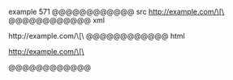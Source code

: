 example 571
@@@@@@@@@@@@ src
<http://example.com/\[\>
@@@@@@@@@@@@ xml
<?xml version="1.0" encoding="UTF-8"?>
<!DOCTYPE document SYSTEM "CommonMark.dtd">
<document xmlns="http://commonmark.org/xml/1.0">
  <paragraph>
    <link destination="http://example.com/\[\" title="">
      <text>http://example.com/\[\</text>
    </link>
  </paragraph>
</document>
@@@@@@@@@@@@ html
<p><a href="http://example.com/%5C%5B%5C">http://example.com/\[\</a></p>
@@@@@@@@@@@@
